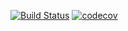 [![Build Status](https://travis-ci.org/JBroks/unicornattractor_issue_tracker.svg?branch=master)](https://travis-ci.org/JBroks/unicornattractor_issue_tracker)
[![codecov](https://codecov.io/gh/JBroks/unicornattractor_issue_tracker/branch/master/graph/badge.svg)](https://codecov.io/gh/JBroks/unicornattractor_issue_tracker)
